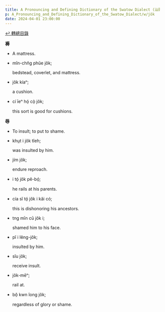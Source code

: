 ```yaml
---
title: A Pronouncing and Defining Dictionary of the Swatow Dialect (汕頭方言音義字典) / jôk
p: A_Pronouncing_and_Defining_Dictionary_of_the_Swatow_Dialect/w/jôk
date: 2024-04-01 23:00:00
---
```


[↩️ 轉總目錄](/A_Pronouncing_and_Defining_Dictionary_of_the_Swatow_Dialect)


**褥**
- A mattress.

- mîn-chn̂g phŭe jôk;

  bedstead, coverlet, and mattress.

- jôk kíaⁿ;

  a cushion.

- cí īeⁿ hó̤ cò̤ jôk;

  this sort is good for cushions.

**辱**
- To insult; to put to shame.

- khṳt i jôk tîeh;

  was insulted by him.

- jím jôk;

  endure reproach.

- i tó̤ jôk pĕ-bó̤;

  he rails at his parents.

- cía sĭ tó̤ jôk i kâi có;

  this is dishonoring his ancestors.

- tng mīn cū jôk i;

  shamed him to his face.

- pĭ i lêng-jôk;

  insulted by him.

- sĭu jôk;

  receive insult.

- jôk-mēⁿ;

  rail at.

- bô̤ kwn îong jôk;

  regardless of glory or shame.